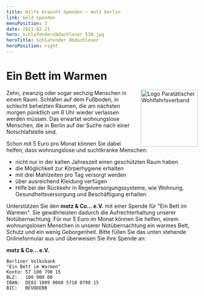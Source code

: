 ```yaml
---
title: Hilfe braucht Spenden — motz berlin
link: Geld spenden
menuPosition: 3
date: 2021-02-21
hero: schlafenderobdachloser_530.jpg
heroTitle: Schlafender Obdachloser
heroPosition: right
---
```


# Ein Bett im Warmen

<img src="/media/paritaetischer_150.jpg" style="float:right;margin-left:20px;width:150px;height:150px;" alt="Logo Paratätischer Wohlfahrtsverband" />

Zehn, zwanzig oder sogar sechzig Menschen in einem Raum. Schlafen auf dem Fußboden, in schlecht beheizten Räumen, die am nächsten morgen pünktlich um 8 Uhr wieder verlassen werden müssen. Das erwartet wohnungslose Menschen, die in Berlin auf der Suche nach einer Notschlafstelle sind.

Schon mit 5 Euro pro Monat können Sie dabei helfen, dass wohnungslose und suchtkranke Menschen:

 * nicht nur in der kalten Jahreszeit einen geschützten Raum haben
 * die Möglichkeit zur Körperhygiene erhalten
 * mit drei Mahlzeiten pro Tag versorgt werden
 * über ausreichend Kleidung verfügen
 * Hilfe bei der Rückkehr in Regelversorgungssysteme, wie Wohnung, Gesundheitsversorgung und Beschäftigung erhalten

Unterstützen Sie den **motz & Co... e.V.** mit einer Spende für "Ein Bett im Warmen". Sie gewährleisten dadurch die Aufrechterhaltung unserer Notübernachtung. Für nur 5 Euro im Monat können Sie helfen, einem wohnungslosen Menschen in unserer Notübernachtung ein warmes Bett, Schutz und ein wenig Geborgenheit. Bitte füllen Sie das unten stehende Onlineformular aus und überweisen Sie Ihre Spende an:

**motz & Co... e.V.**
```
Berliner Volksbank
"Ein Bett im Warmen"
Konto: 57 100 790 15
BLZ:   100 900 00
IBAN:  DE83 1009 0000 5710 0790 15
BIC:   BEVODEBB
```

<!-- TODO: email formular -->

